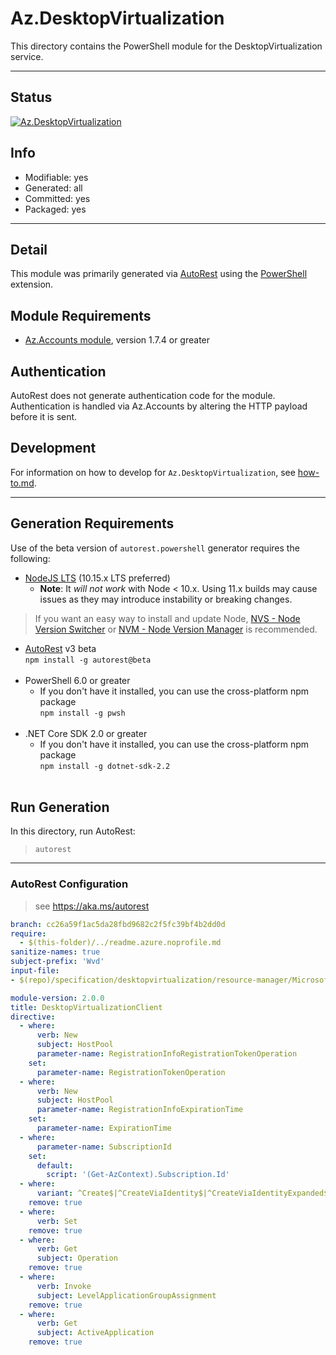 <!-- region Generated -->
# Az.DesktopVirtualization
This directory contains the PowerShell module for the DesktopVirtualization service.

---
## Status
[![Az.DesktopVirtualization](https://img.shields.io/powershellgallery/v/Az.DesktopVirtualization.svg?style=flat-square&label=Az.DesktopVirtualization "Az.DesktopVirtualization")](https://www.powershellgallery.com/packages/Az.DesktopVirtualization/)

## Info
- Modifiable: yes
- Generated: all
- Committed: yes
- Packaged: yes

---
## Detail
This module was primarily generated via [AutoRest](https://github.com/Azure/autorest) using the [PowerShell](https://github.com/Azure/autorest.powershell) extension.

## Module Requirements
- [Az.Accounts module](https://www.powershellgallery.com/packages/Az.Accounts/), version 1.7.4 or greater

## Authentication
AutoRest does not generate authentication code for the module. Authentication is handled via Az.Accounts by altering the HTTP payload before it is sent.

## Development
For information on how to develop for `Az.DesktopVirtualization`, see [how-to.md](how-to.md).
<!-- endregion -->

---
## Generation Requirements
Use of the beta version of `autorest.powershell` generator requires the following:
- [NodeJS LTS](https://nodejs.org) (10.15.x LTS preferred)
  - **Note**: It *will not work* with Node < 10.x. Using 11.x builds may cause issues as they may introduce instability or breaking changes.
> If you want an easy way to install and update Node, [NVS - Node Version Switcher](../nodejs/installing-via-nvs.md) or [NVM - Node Version Manager](../nodejs/installing-via-nvm.md) is recommended.
- [AutoRest](https://aka.ms/autorest) v3 beta <br>`npm install -g autorest@beta`<br>&nbsp;
- PowerShell 6.0 or greater
  - If you don't have it installed, you can use the cross-platform npm package <br>`npm install -g pwsh`<br>&nbsp;
- .NET Core SDK 2.0 or greater
  - If you don't have it installed, you can use the cross-platform npm package <br>`npm install -g dotnet-sdk-2.2`<br>&nbsp;

## Run Generation
In this directory, run AutoRest:
> `autorest`

---
### AutoRest Configuration
> see https://aka.ms/autorest

``` yaml
branch: cc26a59f1ac5da28fbd9682c2f5fc39bf4b2dd0d
require:
  - $(this-folder)/../readme.azure.noprofile.md
sanitize-names: true
subject-prefix: 'Wvd'
input-file:
- $(repo)/specification/desktopvirtualization/resource-manager/Microsoft.DesktopVirtualization/preview/2020-09-21-preview/desktopvirtualization.json

module-version: 2.0.0
title: DesktopVirtualizationClient
directive:
  - where:
      verb: New
      subject: HostPool
      parameter-name: RegistrationInfoRegistrationTokenOperation
    set:
      parameter-name: RegistrationTokenOperation
  - where:
      verb: New
      subject: HostPool
      parameter-name: RegistrationInfoExpirationTime
    set:
      parameter-name: ExpirationTime
  - where:
      parameter-name: SubscriptionId
    set:
      default:
        script: '(Get-AzContext).Subscription.Id'
  - where:
      variant: ^Create$|^CreateViaIdentity$|^CreateViaIdentityExpanded$|^Update$|^UpdateViaIdentity$|^Send$|^SendViaIdentity$
    remove: true
  - where:
      verb: Set
    remove: true
  - where:
      verb: Get
      subject: Operation
    remove: true
  - where:
      verb: Invoke
      subject: LevelApplicationGroupAssignment
    remove: true
  - where:
      verb: Get
      subject: ActiveApplication
    remove: true
```
